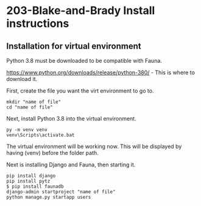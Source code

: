 # 203-Blake-and-Brady Install instructions
## Installation for virtual environment

Python 3.8 must be downloaded to be compatible with Fauna.

https://www.python.org/downloads/release/python-380/ - This is where to download it.

First, create the file you want the virt environment to go to.

```
mkdir "name of file"
cd "name of file"
```

Next, install Python 3.8 into the virtual environment.

```
py -m venv venv
venv\Scripts\activate.bat
```

The virtual environment will be working now. This will be displayed by having (venv) before the folder path.

Next is installing Django and Fauna, then starting it.

```
pip install django
pip install pytz
$ pip install faunadb
django-admin startproject "name of file"
python manage.py startapp users
```
